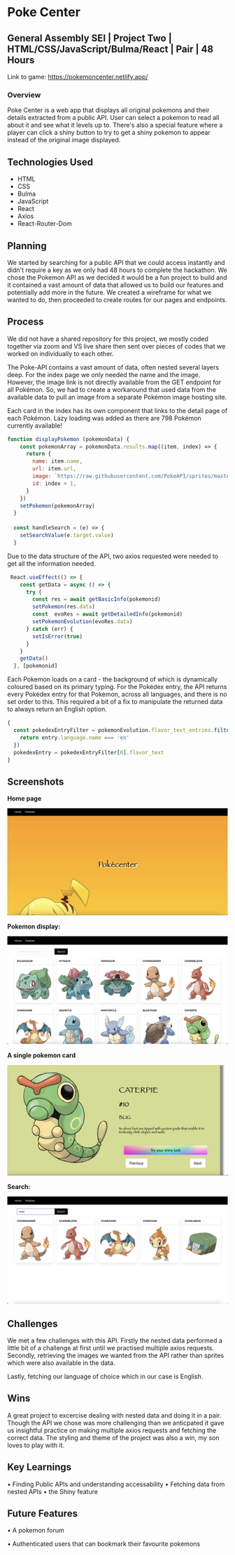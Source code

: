 # Poke Center #

## General Assembly SEI | Project Two | HTML/CSS/JavaScript/Bulma/React | Pair | 48 Hours ##

Link to game: https://pokemoncenter.netlify.app/

### Overview ###

Poke Center is a web app that displays all original pokemons and their details extracted from a public API. User can select a pokemon to read all about it and see what it levels up to. There's also a special feature where a player can click a shiny button to try to get a shiny pokemon to appear instead of the original image displayed.

## Technologies Used ##

- HTML 
- CSS 
- Bulma 
- JavaScript 
- React 
- Axios
- React-Router-Dom

## Planning ##

We started by searching for a public API that we could access instantly and didn't require a key as we only had 48 hours to complete the hackathon. We chose the Pokemon API as we decided it would be a fun project to build and it contained a vast amount of data that allowed us to build our features and potentially add more in the future.
We created a wireframe for what we wanted to do, then proceeded to create routes for our pages and endpoints. 

## Process ##

We did not have a shared repository for this project, we mostly coded together via zoom and VS live share then sent over pieces of codes that we worked on individually to each other. 

The Poke-API contains a vast amount of data, often nested several layers deep. For the index page we only needed the name and the image. However, the image link is not directly available from the GET endpoint for all Pokémon. So, we had to create a workaround that used data from the available data to pull an image from a separate Pokémon image hosting site. 

Each card in the index has its own component that links to the detail page of each Pokémon. Lazy loading was added as there are 798 Pokémon currently available!

```js
function displayPokemon (pokemonData) {
    const pokemonArray = pokemonData.results.map((item, index) => {
      return {
        name: item.name,
        url: item.url, 
        image: `https://raw.githubusercontent.com/PokeAPI/sprites/master/sprites/pokemon/other/official-artwork/${index + 1}.png`,
        id: index + 1,
      }
    })
    setPokemon(pokemonArray)
  }

  const handleSearch = (e) => {
    setSearchValue(e.target.value)
  } 
  ```

Due to the data structure of the API, two axios requested were needed to get all the information needed. 

```js
 React.useEffect(() => {
    const getData = async () => {
      try {
        const res = await getBasicInfo(pokemonid)
        setPokemon(res.data)
        const  evoRes = await getDetailedInfo(pokemonid)
        setPokemonEvolution(evoRes.data)
      } catch (err) {
        setIsError(true)
      }
    }
    getData()
  }, [pokemonid]
  ```
  Each Pokemon loads on a card - the background of which is dynamically coloured based on its primary typing. For the Pokédex entry, the API returns every Pokédex entry for that Pokemon, across all languages, and there is no set order to this. This required a bit of a fix to manipulate the returned data to always return an English option.

  ```js
  {
    const pokedexEntryFilter = pokemonEvolution.flavor_text_entries.filter(entry => {
      return entry.language.name === 'en' 
    })
    pokedexEntry = pokedexEntryFilter[0].flavor_text
  }
  ```

## Screenshots ##

**Home page**

 ![imagename](/public/assets/main.png)

**Pokemon display:** 

![imagename](/public/assets/pokemons.png)

**A single pokemon card** 

![imagename](/public/assets/pokemonshow.png)

**Search:**

![imagename](/public/assets/search.png)


## Challenges ##

We met a few challenges with this API. Firstly the nested data performed a little bit of a challenge at first until we practised multiple axios requests. Secondly, retrieving the images we wanted from the API rather than sprites which were also available in the data. 

Lastly, fetching our language of choice which in our case is English. 

## Wins ##

A great project to excercise dealing with nested data and doing it in a pair. Though the API we chose was more challenging than we anticpated it gave us insightful practice on making multiple axios requests and fetching the correct data. The styling and theme of the project was also a win, my son loves to play with it.

## Key Learnings ##

• Finding Public APIs and understanding accessability 
• Fetching data from nested APIs
• the Shiny feature

## Future Features ## 
• A pokemon forum

• Authenticated users that can bookmark their favourite pokemons











